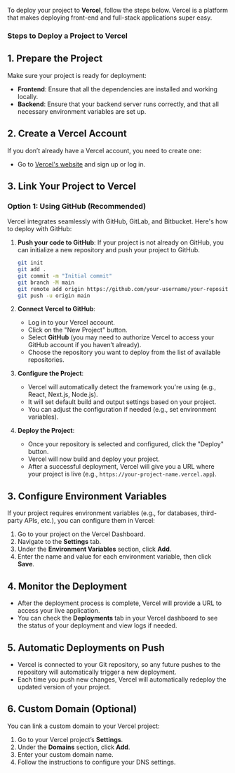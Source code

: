 To deploy your project to **Vercel**, follow the steps below. Vercel is a platform that makes deploying front-end and full-stack applications super easy.

### Steps to Deploy a Project to Vercel

## 1. **Prepare the Project**

Make sure your project is ready for deployment:

- **Frontend**: Ensure that all the dependencies are installed and working locally.
- **Backend**: Ensure that your backend server runs correctly, and that all necessary environment variables are set up.

## 2. **Create a Vercel Account**

If you don’t already have a Vercel account, you need to create one:

- Go to [Vercel's website](https://vercel.com) and sign up or log in.

## 3. **Link Your Project to Vercel**

### Option 1: **Using GitHub (Recommended)**

Vercel integrates seamlessly with GitHub, GitLab, and Bitbucket. Here's how to deploy with GitHub:

1. **Push your code to GitHub**:
   If your project is not already on GitHub, you can initialize a new repository and push your project to GitHub.

   ```bash
   git init
   git add .
   git commit -m "Initial commit"
   git branch -M main
   git remote add origin https://github.com/your-username/your-repository.git
   git push -u origin main
   ```

2. **Connect Vercel to GitHub**:

   - Log in to your Vercel account.
   - Click on the "New Project" button.
   - Select **GitHub** (you may need to authorize Vercel to access your GitHub account if you haven’t already).
   - Choose the repository you want to deploy from the list of available repositories.

3. **Configure the Project**:

   - Vercel will automatically detect the framework you're using (e.g., React, Next.js, Node.js).
   - It will set default build and output settings based on your project.
   - You can adjust the configuration if needed (e.g., set environment variables).

4. **Deploy the Project**:

   - Once your repository is selected and configured, click the "Deploy" button.
   - Vercel will now build and deploy your project.
   - After a successful deployment, Vercel will give you a URL where your project is live (e.g., `https://your-project-name.vercel.app`).

## 3. **Configure Environment Variables**

If your project requires environment variables (e.g., for databases, third-party APIs, etc.), you can configure them in Vercel:

1. Go to your project on the Vercel Dashboard.
2. Navigate to the **Settings** tab.
3. Under the **Environment Variables** section, click **Add**.
4. Enter the name and value for each environment variable, then click **Save**.

## 4. **Monitor the Deployment**

- After the deployment process is complete, Vercel will provide a URL to access your live application.
- You can check the **Deployments** tab in your Vercel dashboard to see the status of your deployment and view logs if needed.

## 5. **Automatic Deployments on Push**

- Vercel is connected to your Git repository, so any future pushes to the repository will automatically trigger a new deployment.
- Each time you push new changes, Vercel will automatically redeploy the updated version of your project.

## 6. **Custom Domain (Optional)**

You can link a custom domain to your Vercel project:

1. Go to your Vercel project’s **Settings**.
2. Under the **Domains** section, click **Add**.
3. Enter your custom domain name.
4. Follow the instructions to configure your DNS settings.

##

